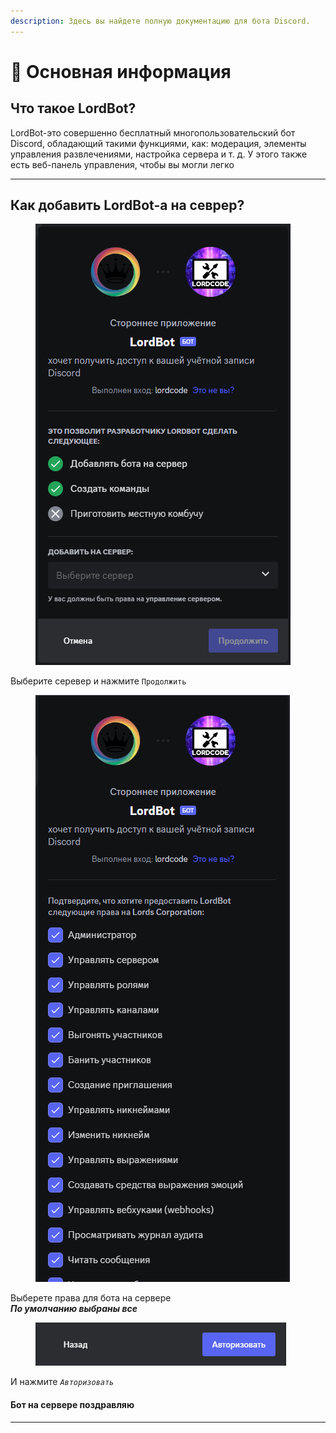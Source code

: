 ```yaml
---
description: Здесь вы найдете полную документацию для бота Discord.
---
```


# 📕 Основная информация

## Что такое LordBot?

LordBot-это совершенно бесплатный многопользовательский бот Discord, обладающий такими функциями, как: модерация, элементы управления развлечениями, настройка сервера и т. д. У этого также есть веб-панель управления, чтобы вы могли легко

***

## Как добавить LordBot-а на севрер?

<figure><img src=".gitbook/assets/image (9).png" alt=""><figcaption></figcaption></figure>

Выберите серевер и нажмите `Продолжить`

<figure><img src=".gitbook/assets/image (1) (1).png" alt=""><figcaption></figcaption></figure>

Выберете права для бота на сервере\
_**По умолчанию выбраны все**_

<figure><img src=".gitbook/assets/image (2) (1).png" alt=""><figcaption></figcaption></figure>

И нажмите _`Авторизовать`_

#### Бот на сервере поздравляю

***
